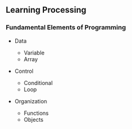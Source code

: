 ## Learning Processing

### Fundamental Elements of Programming

- Data
    - Variable
    - Array

- Control
    - Conditional
    - Loop

- Organization
    - Functions
    - Objects


